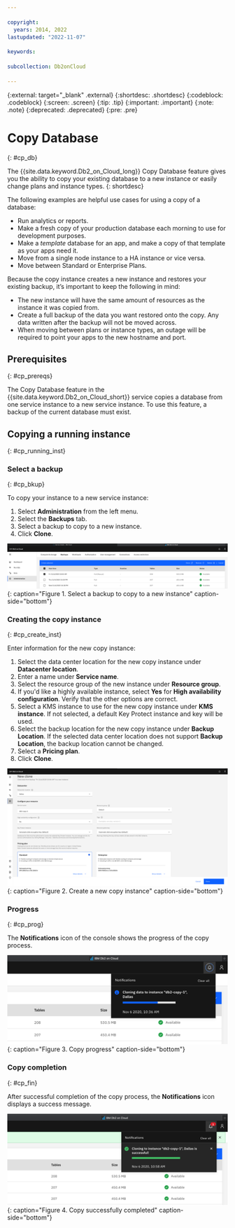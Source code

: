 ```yaml
---

copyright:
  years: 2014, 2022
lastupdated: "2022-11-07"

keywords: 

subcollection: Db2onCloud

---
```


<!-- Attribute definitions --> 
{:external: target="_blank" .external}
{:shortdesc: .shortdesc}
{:codeblock: .codeblock}
{:screen: .screen}
{:tip: .tip}
{:important: .important}
{:note: .note}
{:deprecated: .deprecated}
{:pre: .pre}

# Copy Database
{: #cp_db}

The {{site.data.keyword.Db2_on_Cloud_long}} Copy Database feature gives you the ability to copy your existing database to a new instance or easily change plans and instance types. 
{: shortdesc}

The following examples are helpful use cases for using a copy of a database:
- Run analytics or reports.
- Make a fresh copy of your production database each morning to use for development purposes.
- Make a *template* database for an app, and make a copy of that template as your apps need it.
- Move from a single node instance to a HA instance or vice versa.
- Move between Standard or Enterprise Plans.

Because the copy instance creates a new instance and restores your existing backup, it’s important to keep the following in mind:
- The new instance will have the same amount of resources as the instance it was copied from.
- Create a full backup of the data you want restored onto the copy.  Any data written after the backup will not be moved across.
- When moving between plans or instance types, an outage will be required to point your apps to the new hostname and port.

## Prerequisites
{: #cp_prereqs}

The Copy Database feature in the {{site.data.keyword.Db2_on_Cloud_short}} service copies a database from one service instance to a new service instance. To use this feature, a backup of the current database must exist.

## Copying a running instance
{: #cp_running_inst}

### Select a backup
{: #cp_bkup}

To copy your instance to a new service instance:
1. Select **Administration** from the left menu.
1. Select the **Backups** tab.
1. Select a backup to copy to a new instance.
1. Click **Clone**.

![Select a backup to Copy](images/cloning_select.png "Select a backup to copy"){: caption="Figure 1. Select a backup to copy to a new instance" caption-side="bottom"}

### Creating the copy instance
{: #cp_create_inst}

Enter information for the new copy instance:
1. Select the data center location for the new copy instance under **Datacenter location**.
1. Enter a name under **Service name**.
1. Select the resource group of the new instance under **Resource group**.
1. If you'd like a highly available instance, select **Yes** for **High availability configuration**. Verify that the other options are correct.
1. Select a KMS instance to use for the new copy instance under **KMS instance**. If not selected, a default Key Protect instance and key will be used.
1. Select the backup location for the new copy instance under **Backup Location**. If the selected data center location does not support **Backup Location**, the backup location cannot be changed.  
1. Select a **Pricing plan**.
1. Click **Clone**.

![Create the new copy](images/cloning_new_instance.png "Create the new copy"){: caption="Figure 2. Create a new copy instance" caption-side="bottom"}

### Progress
{: #cp_prog}

The **Notifications** icon of the console shows the progress of the copy process.

![Copy progress](images/cloning_progress.png "Copy progress"){: caption="Figure 3. Copy progress" caption-side="bottom"}

### Copy completion
{: #cp_fin}

After successful completion of the copy process, the **Notifications** icon displays a success message.

![Copy successfully completed](images/cloning_success.png "Copy success"){: caption="Figure 4. Copy successfully completed" caption-side="bottom"}

